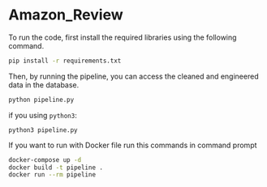 # Amazon_Review
To run the code, first install the required libraries using the following command.
```bash
pip install -r requirements.txt
```
Then, by running the pipeline, you can access the cleaned and engineered data in the database.
```bash
python pipeline.py
```
if you using `python3`:
```
python3 pipeline.py
```
If you want to run with Docker file run this commands in command prompt
```bash
docker-compose up -d
docker build -t pipeline .
docker run --rm pipeline
```
